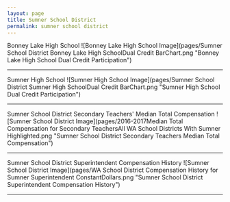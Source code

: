 ```yaml
---
layout: page
title: Sumner School District
permalink: sumner school district
---
```



Bonney Lake High School
![Bonney Lake High School Image](pages/Sumner School District Bonney Lake High SchoolDual Credit BarChart.png "Bonney Lake High School Dual Credit Participation")

___

Sumner High School
![Sumner High School Image](pages/Sumner School District Sumner High SchoolDual Credit BarChart.png "Sumner High School Dual Credit Participation")

___

Sumner School District Secondary Teachers' Median Total Compensation
![Sumner School District Image](pages/2016-2017Median Total Compensation for Secondary TeachersAll WA School Districts With Sumner Highlighted.png "Sumner School District Secondary Teachers Median Total Compensation")

___

Sumner School District Superintendent Compensation History
![Sumner School District Image](pages/WA School District Compensation History for Sumner Superintendent ConstantDollars.png "Sumner School District Superintendent Compensation History")

___

